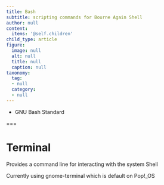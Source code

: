 ```yaml
---
title: Bash
subtitle: scripting commands for Bourne Again Shell
author: null
content:
  items: '@self.children'
child_type: article
figure:
  image: null
  alt: null
  title: null
  caption: null
taxonomy:
  tag:
  - null
  category:
  - null
---
```


- GNU Bash Standard

===

# Terminal
Provides a command line for interacting with the system Shell

Currently using gnome-terminal which is default on Pop!_OS


